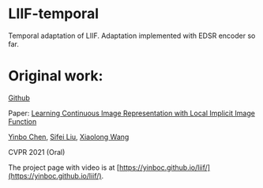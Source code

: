 # LIIF-temporal
Temporal adaptation of LIIF. Adaptation implemented with EDSR encoder so far.

# Original work:

[Github](https://github.com/yinboc/liif)

Paper: [Learning Continuous Image Representation with Local Implicit Image Function](https://arxiv.org/abs/2012.09161)

[Yinbo Chen](https://yinboc.github.io/), [Sifei Liu](https://www.sifeiliu.net/), [Xiaolong Wang](https://xiaolonw.github.io/)

CVPR 2021 (Oral)

The project page with video is at [https://yinboc.github.io/liif/](https://yinboc.github.io/liif/).
